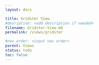 ```yaml
---
layout: docs

title: Gridster View
#desription: <add description if needed>
filename: Gridster-View.md
permalink: /views/gridster

#nav_order: <input nav order>
parent: Views
status: todo
toc: false
---
```

